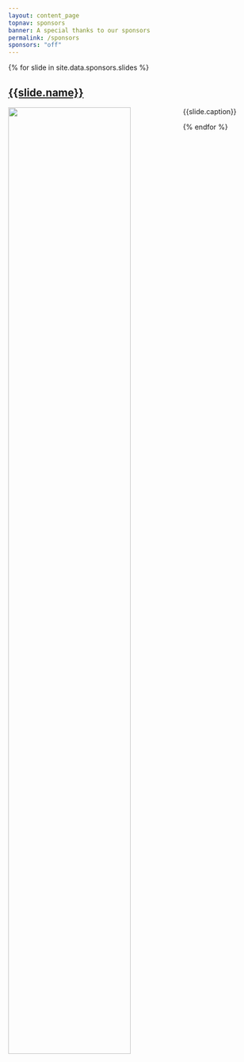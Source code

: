 ```yaml
---
layout: content_page
topnav: sponsors
banner: A special thanks to our sponsors
permalink: /sponsors
sponsors: "off"
---
```




{% for slide in site.data.sponsors.slides %}

<h2> <a href="{{slide.link}}">{{slide.name}}</a> </h2>

<div class="row">
<div class="grid_7">
<a href="{{slide.link}}"><img src="{{slide.img}}" width="70%" style="float: left;"></a>
</div>
<p/>
<div class="grid_5"> {{slide.caption}} </div>
</div>
<p>

{% endfor %}
